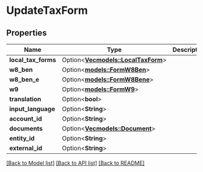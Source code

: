 # UpdateTaxForm

## Properties

Name | Type | Description | Notes
------------ | ------------- | ------------- | -------------
**local_tax_forms** | Option<[**Vec<models::LocalTaxForm>**](LocalTaxForm.md)> |  | [optional]
**w8_ben** | Option<[**models::FormW8Ben**](FormW8BEN.md)> |  | [optional]
**w8_ben_e** | Option<[**models::FormW8Bene**](FormW8BENE.md)> |  | [optional]
**w9** | Option<[**models::FormW9**](FormW9.md)> |  | [optional]
**translation** | Option<**bool**> |  | [optional]
**input_language** | Option<**String**> |  | [optional]
**account_id** | Option<**String**> |  | [optional]
**documents** | Option<[**Vec<models::Document>**](Document.md)> |  | [optional]
**entity_id** | Option<**String**> |  | [optional]
**external_id** | Option<**String**> |  | [optional]

[[Back to Model list]](../README.md#documentation-for-models) [[Back to API list]](../README.md#documentation-for-api-endpoints) [[Back to README]](../README.md)
